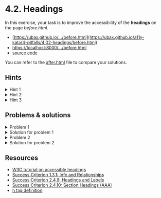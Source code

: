 # 4.2. Headings

In this exercise, your task is to improve the accessibility of the **headings** on the page _before.html_.

- [https://ubax.github.io/.../before.html](https://ubax.github.io/a11y-kata/4-pitfalls/4.02-headings/before.html)
- [https://localhost:8000/.../before.html](http://localhost:8000/4-pitfalls/4.02-headings/before.html)
- [source code](./before.html)

You can refer to the [after.html](after.html) file to compare your solutions.

## Hints

<details>
<summary>Hint 1</summary>

Navigate using headings with a screen reader. Is anything missing?

- Mac: <kbd>Ctrl + Option + Cmd + H</kbd>
- Windows: <kbd>H</kbd>
- Android: <kbd>Swipe up + down</kbd> to select headings. Then <kbd>Swipe down</kbd>
- iOS: <kbd>Twist</kbd> to select headings. Then <kbd>Swipe down</kbd>

</details>

<details>
<summary>Hint 2</summary>

Is any element looking like a heading but not marked as one?

- You can use the [WAVE tool](https://wave.webaim.org/) to check the headings.
  - `WAVE` -> `Details` -> Uncheck everything except `Structural elements`

</details>

<details>
<summary>Hint 3</summary>

Are any levels of headings skipped?

</details>

## Problems & solutions

<details>
<summary>Problem 1</summary>

The article does not use proper heading tags. Instead, it applies styling to `<div>` elements with the classes `.h2` and `.h3`. As a result, users of screen readers will have difficulty navigating the content.

</details>
<details>
<summary>Solution for problem 1</summary>

Replace the `<div>` elements with the classes `.h2` and `.h3` with the appropriate heading tags. Change `.h2` to `<h2>` and `.h3` to `<h3>`.

```diff
- <div div class="h3">1. The Early Writing Machines</div>
+ <h3>1. The Early Writing Machines</h3>
```

</details>

<details>
<summary>Problem 2</summary>

Product titles are assigned `h5` tags, skipping several heading levels. _[Skipping heading ranks can be confusing and should be avoided where possible](https://www.w3.org/WAI/tutorials/page-structure/headings/#:~:text=Skipping%20heading%20ranks%20can%20be%20confusing%20and%20should%20be%20avoided%20where%20possible)_

</details>
<details>
<summary>Solution for problem 2</summary>

Change the `h5` tags used as product names to `h3` tags.

```diff
- <h5>Split Keyboard</h5>
+ <h3>Split Keyboard</h3>
```

</details>

## Resources

- [W3C tutorial on accessible headings](https://www.w3.org/WAI/tutorials/page-structure/headings/)
- [Success Criterion 1.3.1: Info and Relationships](https://www.w3.org/WAI/WCAG21/quickref/#info-and-relationships)
- [Success Criterion 2.4.6: Headings and Labels](https://www.w3.org/WAI/WCAG21/Understanding/headings-and-labels.html)
- [Success Criterion 2.4.10: Section Headings (AAA)](https://www.w3.org/WAI/WCAG21/Understanding/section-headings.html)
- [h tag definition](https://developer.mozilla.org/en-US/docs/Web/HTML/Element/Heading_Elements)
